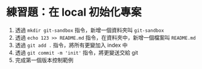 # 練習題：在 local 初始化專案

1. 透過 `mkdir git-sandbox` 指令，新增一個資料夾叫 `git-sandbox`
1. 透過 `echo 123 >> README.md` 指令，在資料夾中，新增一個檔案叫 `README.md`
1. 透過 `git add .` 指令，將所有更變加入 index 中
1. 透過 `git commit -m 'init'` 指令，將更變送交給 git
1. 完成第一個版本控制範例